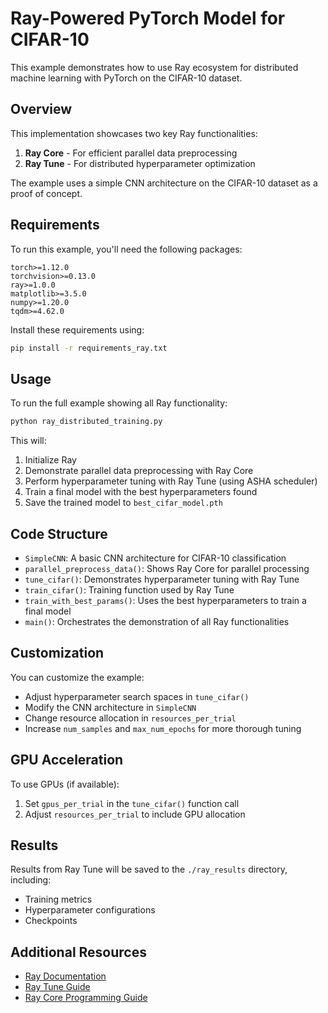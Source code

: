 # Ray-Powered PyTorch Model for CIFAR-10

This example demonstrates how to use Ray ecosystem for distributed machine learning with PyTorch on the CIFAR-10 dataset.

## Overview

This implementation showcases two key Ray functionalities:

1. **Ray Core** - For efficient parallel data preprocessing
2. **Ray Tune** - For distributed hyperparameter optimization

The example uses a simple CNN architecture on the CIFAR-10 dataset as a proof of concept.

## Requirements

To run this example, you'll need the following packages:

```
torch>=1.12.0
torchvision>=0.13.0
ray>=1.0.0
matplotlib>=3.5.0
numpy>=1.20.0
tqdm>=4.62.0
```

Install these requirements using:

```bash
pip install -r requirements_ray.txt
```

## Usage

To run the full example showing all Ray functionality:

```bash
python ray_distributed_training.py
```

This will:
1. Initialize Ray
2. Demonstrate parallel data preprocessing with Ray Core
3. Perform hyperparameter tuning with Ray Tune (using ASHA scheduler)
4. Train a final model with the best hyperparameters found
5. Save the trained model to `best_cifar_model.pth`

## Code Structure

- `SimpleCNN`: A basic CNN architecture for CIFAR-10 classification
- `parallel_preprocess_data()`: Shows Ray Core for parallel processing
- `tune_cifar()`: Demonstrates hyperparameter tuning with Ray Tune
- `train_cifar()`: Training function used by Ray Tune
- `train_with_best_params()`: Uses the best hyperparameters to train a final model
- `main()`: Orchestrates the demonstration of all Ray functionalities

## Customization

You can customize the example:

- Adjust hyperparameter search spaces in `tune_cifar()`
- Modify the CNN architecture in `SimpleCNN`
- Change resource allocation in `resources_per_trial`
- Increase `num_samples` and `max_num_epochs` for more thorough tuning

## GPU Acceleration

To use GPUs (if available):

1. Set `gpus_per_trial` in the `tune_cifar()` function call
2. Adjust `resources_per_trial` to include GPU allocation

## Results

Results from Ray Tune will be saved to the `./ray_results` directory, including:
- Training metrics
- Hyperparameter configurations
- Checkpoints

## Additional Resources

- [Ray Documentation](https://docs.ray.io/)
- [Ray Tune Guide](https://docs.ray.io/en/latest/tune/index.html)
- [Ray Core Programming Guide](https://docs.ray.io/en/latest/ray-core/walkthrough.html) 